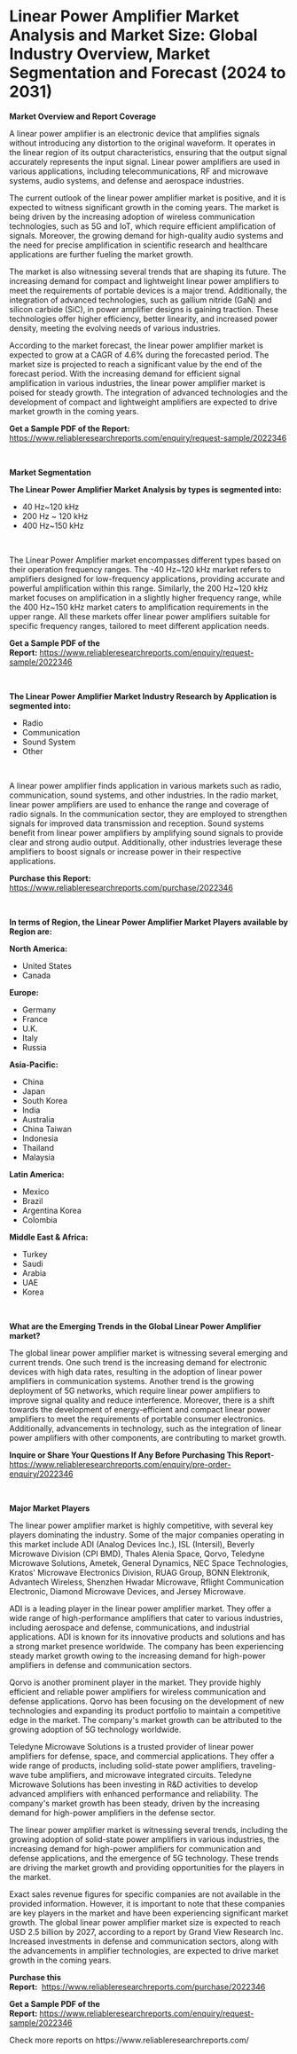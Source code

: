 <p><h1>Linear Power Amplifier Market Analysis and Market Size: Global Industry Overview, Market Segmentation and Forecast (2024 to 2031)</h1></p><p><strong>Market Overview and Report Coverage</strong></p>
<p><p>A linear power amplifier is an electronic device that amplifies signals without introducing any distortion to the original waveform. It operates in the linear region of its output characteristics, ensuring that the output signal accurately represents the input signal. Linear power amplifiers are used in various applications, including telecommunications, RF and microwave systems, audio systems, and defense and aerospace industries.</p><p>The current outlook of the linear power amplifier market is positive, and it is expected to witness significant growth in the coming years. The market is being driven by the increasing adoption of wireless communication technologies, such as 5G and IoT, which require efficient amplification of signals. Moreover, the growing demand for high-quality audio systems and the need for precise amplification in scientific research and healthcare applications are further fueling the market growth.</p><p>The market is also witnessing several trends that are shaping its future. The increasing demand for compact and lightweight linear power amplifiers to meet the requirements of portable devices is a major trend. Additionally, the integration of advanced technologies, such as gallium nitride (GaN) and silicon carbide (SiC), in power amplifier designs is gaining traction. These technologies offer higher efficiency, better linearity, and increased power density, meeting the evolving needs of various industries.</p><p>According to the market forecast, the linear power amplifier market is expected to grow at a CAGR of 4.6% during the forecasted period. The market size is projected to reach a significant value by the end of the forecast period. With the increasing demand for efficient signal amplification in various industries, the linear power amplifier market is poised for steady growth. The integration of advanced technologies and the development of compact and lightweight amplifiers are expected to drive market growth in the coming years.</p></p>
<p><strong>Get a Sample PDF of the Report:</strong> <a href="https://www.reliableresearchreports.com/enquiry/request-sample/2022346">https://www.reliableresearchreports.com/enquiry/request-sample/2022346</a></p>
<p>&nbsp;</p>
<p><strong>Market Segmentation</strong></p>
<p><strong>The Linear Power Amplifier Market Analysis by types is segmented into:</strong></p>
<p><ul><li>40 Hz~120 kHz</li><li>200 Hz ~ 120 kHz</li><li>400 Hz~150 kHz</li></ul></p>
<p>&nbsp;</p>
<p><p>The Linear Power Amplifier market encompasses different types based on their operation frequency ranges. The -40 Hz~120 kHz market refers to amplifiers designed for low-frequency applications, providing accurate and powerful amplification within this range. Similarly, the 200 Hz~120 kHz market focuses on amplification in a slightly higher frequency range, while the 400 Hz~150 kHz market caters to amplification requirements in the upper range. All these markets offer linear power amplifiers suitable for specific frequency ranges, tailored to meet different application needs.</p></p>
<p><strong>Get a Sample PDF of the Report:</strong>&nbsp;<a href="https://www.reliableresearchreports.com/enquiry/request-sample/2022346">https://www.reliableresearchreports.com/enquiry/request-sample/2022346</a></p>
<p>&nbsp;</p>
<p><strong>The Linear Power Amplifier Market Industry Research by Application is segmented into:</strong></p>
<p><ul><li>Radio</li><li>Communication</li><li>Sound System</li><li>Other</li></ul></p>
<p>&nbsp;</p>
<p><p>A linear power amplifier finds application in various markets such as radio, communication, sound systems, and other industries. In the radio market, linear power amplifiers are used to enhance the range and coverage of radio signals. In the communication sector, they are employed to strengthen signals for improved data transmission and reception. Sound systems benefit from linear power amplifiers by amplifying sound signals to provide clear and strong audio output. Additionally, other industries leverage these amplifiers to boost signals or increase power in their respective applications.</p></p>
<p><strong>Purchase this Report:</strong>&nbsp; <a href="https://www.reliableresearchreports.com/purchase/2022346">https://www.reliableresearchreports.com/purchase/2022346</a></p>
<p>&nbsp;</p>
<p><strong>In terms of Region, the Linear Power Amplifier Market Players available by Region are:</strong></p>
<p>
    <p> <strong> North America: </strong>
        <ul>
            <li>United States</li>
            <li>Canada</li>
        </ul>
        </p> 
    <p> <strong> Europe: </strong>
        <ul>
            <li>Germany</li>
            <li>France</li>
            <li>U.K.</li>
            <li>Italy</li>
            <li>Russia</li>
        </ul>
        </p> 
    <p> <strong> Asia-Pacific: </strong>
        <ul>
            <li>China</li>
            <li>Japan</li>
            <li>South Korea</li>
            <li>India</li>
            <li>Australia</li>
            <li>China Taiwan</li>
            <li>Indonesia</li>
            <li>Thailand</li>
            <li>Malaysia</li>
        </ul>
        </p> 
    <p> <strong> Latin America: </strong>
        <ul>
            <li>Mexico</li>
            <li>Brazil</li>
            <li>Argentina Korea</li>
            <li>Colombia</li>
        </ul>
        </p> 
    <p> <strong> Middle East & Africa: </strong>
        <ul>
            <li>Turkey</li>
            <li>Saudi</li>
            <li>Arabia</li>
            <li>UAE</li>
            <li>Korea</li>
        </ul>
    </p>
    </p>
<p>&nbsp;</p>
<p><strong>What are the Emerging Trends in the Global Linear Power Amplifier market?</strong></p>
<p><p>The global linear power amplifier market is witnessing several emerging and current trends. One such trend is the increasing demand for electronic devices with high data rates, resulting in the adoption of linear power amplifiers in communication systems. Another trend is the growing deployment of 5G networks, which require linear power amplifiers to improve signal quality and reduce interference. Moreover, there is a shift towards the development of energy-efficient and compact linear power amplifiers to meet the requirements of portable consumer electronics. Additionally, advancements in technology, such as the integration of linear power amplifiers with other components, are contributing to market growth.</p></p>
<p><strong>Inquire or Share Your Questions If Any Before Purchasing This Report</strong>- <a href="https://www.reliableresearchreports.com/enquiry/pre-order-enquiry/2022346">https://www.reliableresearchreports.com/enquiry/pre-order-enquiry/2022346</a></p>
<p>&nbsp;</p>
<p><strong>Major Market Players</strong></p>
<p><p>The linear power amplifier market is highly competitive, with several key players dominating the industry. Some of the major companies operating in this market include ADI (Analog Devices Inc.), ISL (Intersil), Beverly Microwave Division (CPI BMD), Thales Alenia Space, Qorvo, Teledyne Microwave Solutions, Ametek, General Dynamics, NEC Space Technologies, Kratos' Microwave Electronics Division, RUAG Group, BONN Elektronik, Advantech Wireless, Shenzhen Hwadar Microwave, Rflight Communication Electronic, Diamond Microwave Devices, and Jersey Microwave. </p><p>ADI is a leading player in the linear power amplifier market. They offer a wide range of high-performance amplifiers that cater to various industries, including aerospace and defense, communications, and industrial applications. ADI is known for its innovative products and solutions and has a strong market presence worldwide. The company has been experiencing steady market growth owing to the increasing demand for high-power amplifiers in defense and communication sectors.</p><p>Qorvo is another prominent player in the market. They provide highly efficient and reliable power amplifiers for wireless communication and defense applications. Qorvo has been focusing on the development of new technologies and expanding its product portfolio to maintain a competitive edge in the market. The company's market growth can be attributed to the growing adoption of 5G technology worldwide.</p><p>Teledyne Microwave Solutions is a trusted provider of linear power amplifiers for defense, space, and commercial applications. They offer a wide range of products, including solid-state power amplifiers, traveling-wave tube amplifiers, and microwave integrated circuits. Teledyne Microwave Solutions has been investing in R&D activities to develop advanced amplifiers with enhanced performance and reliability. The company's market growth has been steady, driven by the increasing demand for high-power amplifiers in the defense sector.</p><p>The linear power amplifier market is witnessing several trends, including the growing adoption of solid-state power amplifiers in various industries, the increasing demand for high-power amplifiers for communication and defense applications, and the emergence of 5G technology. These trends are driving the market growth and providing opportunities for the players in the market.</p><p>Exact sales revenue figures for specific companies are not available in the provided information. However, it is important to note that these companies are key players in the market and have been experiencing significant market growth. The global linear power amplifier market size is expected to reach USD 2.5 billion by 2027, according to a report by Grand View Research Inc. Increased investments in defense and communication sectors, along with the advancements in amplifier technologies, are expected to drive market growth in the coming years.</p></p>
<p><strong>Purchase this Report:</strong>&nbsp;&nbsp;<a href="https://www.reliableresearchreports.com/purchase/2022346">https://www.reliableresearchreports.com/purchase/2022346</a></p>
<p></p>
<p><strong>Get a Sample PDF of the Report:</strong>&nbsp;<a href="https://www.reliableresearchreports.com/enquiry/request-sample/2022346">https://www.reliableresearchreports.com/enquiry/request-sample/2022346</a></p>
<p>Check more reports on https://www.reliableresearchreports.com/</p>